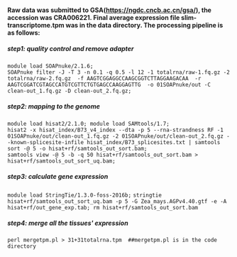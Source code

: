#### Raw data was submitted to GSA(https://ngdc.cncb.ac.cn/gsa/), the accession was CRA006221. Final average expression file slim-transcriptome.tpm was in the data directory. The processing pipeline is as follows:
##### step1: quality control and remove adapter  
`module load SOAPnuke/2.1.6;`  
`SOAPnuke filter -J -T 3 -n 0.1 -q 0.5 -l 12 -1 totalrna/raw-1.fq.gz -2 totalrna/raw-2.fq.gz  -f AAGTCGGAGGCCAAGCGGTCTTAGGAAGACAA  -r AAGTCGGATCGTAGCCATGTCGTTCTGTGAGCCAAGGAGTTG  -o 01SOAPnuke/out -C clean-out_1.fq.gz -D clean-out_2.fq.gz;`    
  
##### step2: mapping to the genome  
`module load hisat2/2.1.0; module load SAMtools/1.7;`  
`hisat2 -x hisat_index/B73_v4_index --dta -p 5 --rna-strandness RF -1 01SOAPnuke/out/clean-out_1.fq.gz -2 01SOAPnuke/out/clean-out_2.fq.gz --known-splicesite-infile hisat_index/B73_splicesites.txt | samtools sort -@ 5 -o hisat+rf/samtools_out_sort.bam;`   
`samtools view -@ 5 -b -q 50 hisat+rf/samtools_out_sort.bam > hisat+rf/samtools_out_sort_uq.bam;`  

##### step3: calculate gene expression  
`module load StringTie/1.3.0-foss-2016b;`
`stringtie hisat+rf/samtools_out_sort_uq.bam -p 5 -G Zea_mays.AGPv4.40.gtf -e -A hisat+rf/out_gene_exp.tab; rm hisat+rf/samtools_out_sort.bam`  

##### step4: merge all the tissues' expression  
`perl mergetpm.pl > 31+31totalrna.tpm  ##mergetpm.pl is in the code directory`
